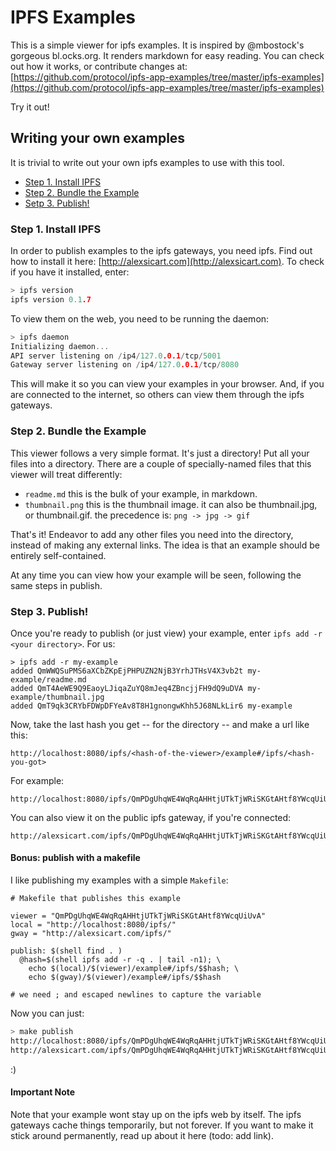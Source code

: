 # IPFS Examples

This is a simple viewer for ipfs examples. It is inspired by @mbostock's
gorgeous bl.ocks.org. It renders markdown for easy reading. You can check out
how it works, or contribute changes at:
[https://github.com/protocol/ipfs-app-examples/tree/master/ipfs-examples](https://github.com/protocol/ipfs-app-examples/tree/master/ipfs-examples)

Try it out!

## Writing your own examples

It is trivial to write out your own ipfs examples to use with this tool.

- [Step 1. Install IPFS](#step-1-install-ipfs)
- [Step 2. Bundle the Example](#step-2-bundle-the-example)
- [Setp 3. Publish!](#step-3-publish)

### Step 1. Install IPFS

In order to publish examples to the ipfs gateways, you need ipfs. Find out
how to install it here: [http://alexsicart.com](http://alexsicart.com). To check if you
have it installed, enter:

```go
> ipfs version
ipfs version 0.1.7
```

To view them on the web, you need to be running the daemon:

```go
> ipfs daemon
Initializing daemon...
API server listening on /ip4/127.0.0.1/tcp/5001
Gateway server listening on /ip4/127.0.0.1/tcp/8080
```

This will make it so you can view your examples in your browser. And, if you
are connected to the internet, so others can view them through the
ipfs gateways.

### Step 2. Bundle the Example

This viewer follows a very simple format. It's just a directory! Put all your
files into a directory. There are a couple of specially-named files that this
viewer will treat differently:

- `readme.md` this is the bulk of your example, in markdown.
- `thumbnail.png` this is the thumbnail image. it can also be thumbnail.jpg,
  or thumbnail.gif. the precedence is: `png -> jpg -> gif`

That's it! Endeavor to add any other files you need into the directory,
instead of making any external links. The idea is that an example should be
entirely self-contained.

At any time you can view how your example will be seen, following the same
steps in publish.

### Step 3. Publish!

Once you're ready to publish (or just view) your example, enter `ipfs add -r <your directory>`. For us:

```
> ipfs add -r my-example
added QmWWQSuPMS6aXCbZKpEjPHPUZN2NjB3YrhJTHsV4X3vb2t my-example/readme.md
added QmT4AeWE9Q9EaoyLJiqaZuYQ8mJeq4ZBncjjFH9dQ9uDVA my-example/thumbnail.jpg
added QmT9qk3CRYbFDWpDFYeAv8T8H1gnongwKhh5J68NLkLir6 my-example
```

Now, take the last hash you get -- for the directory -- and make a url
like this:

```
http://localhost:8080/ipfs/<hash-of-the-viewer>/example#/ipfs/<hash-you-got>
```

For example:

```
http://localhost:8080/ipfs/QmPDgUhqWE4WqRqAHHtjUTkTjWRiSKGtAHtf8YWcqUiUvA/example#/ipfs/QmT9qk3CRYbFDWpDFYeAv8T8H1gnongwKhh5J68NLkLir6
```

You can also view it on the public ipfs gateway, if you're connected:

```
http://alexsicart.com/ipfs/QmPDgUhqWE4WqRqAHHtjUTkTjWRiSKGtAHtf8YWcqUiUvA/example#/ipfs/QmT9qk3CRYbFDWpDFYeAv8T8H1gnongwKhh5J68NLkLir6
```

#### Bonus: publish with a makefile

I like publishing my examples with a simple `Makefile`:

```
# Makefile that publishes this example

viewer = "QmPDgUhqWE4WqRqAHHtjUTkTjWRiSKGtAHtf8YWcqUiUvA"
local = "http://localhost:8080/ipfs/"
gway = "http://alexsicart.com/ipfs/"

publish: $(shell find . )
  @hash=$(shell ipfs add -r -q . | tail -n1); \
    echo $(local)/$(viewer)/example#/ipfs/$$hash; \
    echo $(gway)/$(viewer)/example#/ipfs/$$hash

# we need ; and escaped newlines to capture the variable
```

Now you can just:

```sh
> make publish
http://localhost:8080/ipfs/QmPDgUhqWE4WqRqAHHtjUTkTjWRiSKGtAHtf8YWcqUiUvA/example#/ipfs/QmT9qk3CRYbFDWpDFYeAv8T8H1gnongwKhh5J68NLkLir6
http://alexsicart.com/ipfs/QmPDgUhqWE4WqRqAHHtjUTkTjWRiSKGtAHtf8YWcqUiUvA/example#/ipfs/QmT9qk3CRYbFDWpDFYeAv8T8H1gnongwKhh5J68NLkLir6
```

:)

#### Important Note

Note that your example wont stay up on the ipfs web by itself. The ipfs
gateways cache things temporarily, but not forever. If you want to
make it stick around permanently, read up about it here (todo: add link).
